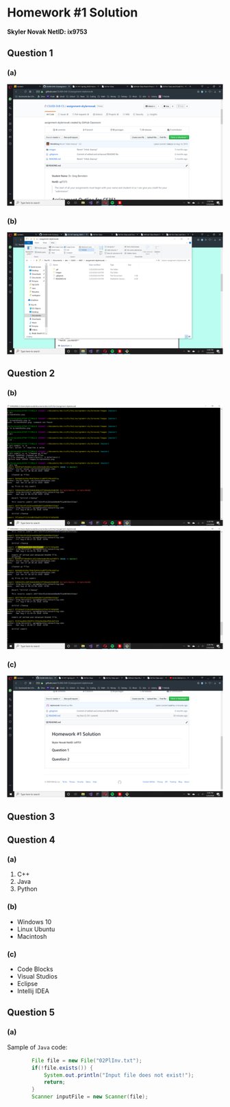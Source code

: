 # Homework #1 Solution
**Skyler Novak**
**NetID: ix9753**

## Question 1

### (a)

![img1.png](images/img1.png)

### (b)

![img2.png](images/img2.png)

## Question 2

### (b)
![img3.png](images/img3.png)
![img4.png](images/img4.png)

### (c)
![img5.png](images/img5.png)

## Question 3

## Question 4

### (a)

1. C++
2. Java
3. Python

### (b)

+ Windows 10
+ Linux Ubuntu
+ Macintosh

### (c)

+ Code Blocks
+ Visual Studios
+ Eclipse
+ Intellij IDEA

## Question 5

### (a)

Sample of `Java` code:
```Java
		File file = new File("02PlInv.txt");
		if(!file.exists()) {
			System.out.println("Input file does not exist!");
			return;
		} 
		Scanner inputFile = new Scanner(file);
```
